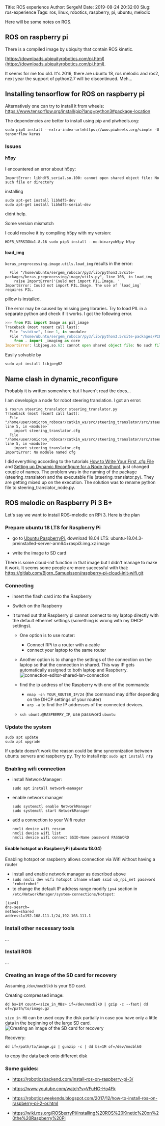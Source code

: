 Title: ROS experience
Author: SergeM
Date: 2019-08-24 20:32:00
Slug: ros-experience
Tags: ros, linux, robotics, raspberry, pi, ubuntu, melodic


Here will be some notes on ROS.


## ROS on raspberry pi
There is a compiled image by ubiquity that contain ROS kinetic.

[https://downloads.ubiquityrobotics.com/pi.html](https://downloads.ubiquityrobotics.com/pi.html).

It seems for me too old. It's 2019, there are ubuntu 18, ros melodic and ros2, next year the support of python2.7 will be discontinued. Meh... 


## Installing tensorflow for ROS on raspberry pi
Alternatively one can try to install it from wheels:
https://www.tensorflow.org/install/pip?lang=python3#package-location

The dependencies are better to install using pip and piwheels.org:
```
sudo pip3 install --extra-index-url=https://www.piwheels.org/simple -U tensorflow keras
```

### Issues
#### h5py
I encountered an error about h5py: 
```
ImportError: libhdf5_serial.so.100: cannot open shared object file: No such file or directory
```
installing 
```
sudo apt-get install libhdf5-dev
sudo apt-get install libhdf5-serial-dev
```
didnt help.

Some version mismatch

I could resolve it by compiling h5py with my version:
```
HDF5_VERSION=1.8.16 sudo pip3 install --no-binary=h5py h5py
```

#### load_img

`keras_preprocessing.image.utils.load_img` results in the error:
```
  File "/home/ubuntu/sergem_robocar/py3/lib/python3.5/site-packages/keras_preprocessing/image/utils.py", line 108, in load_img
    raise ImportError('Could not import PIL.Image. '
ImportError: Could not import PIL.Image. The use of `load_img` requires PIL.
```

pillow is installed. 

The error may be caused by missing jpeg libraries. Try to load PIL in a separate python and check if it works.
I got the following error.
```python
>>> from PIL import Image as pil_image
Traceback (most recent call last):
  File "<stdin>", line 1, in <module>
  File "/home/ubuntu/sergem_robocar/py3/lib/python3.5/site-packages/PIL/Image.py", line 95, in <module>
    from . import _imaging as core
ImportError: libjpeg.so.62: cannot open shared object file: No such file or directory
```

Easily solvable by 
```
sudo apt install libjpeg62
```


## Name clash in dynamic_reconfigure
Probably it is written somewhere but I haven't read the docs...

I am developign a node for robot steering translation. I got an error:
```
$ rosrun steering_translator steering_translator.py 
Traceback (most recent call last):
  File "/home/user/omicron_robocar/catkin_ws/src/steering_translator/src/steering_translator.py", line 5, in <module>
    import steering_translator.cfg
  File "/home/user/omicron_robocar/catkin_ws/src/steering_translator/src/steering_translator.py", line 5, in <module>
    import steering_translator.cfg
ImportError: No module named cfg
```

I did everything according to the tutorials [How to Write Your First .cfg File](http://wiki.ros.org/dynamic_reconfigure/Tutorials/HowToWriteYourFirstCfgFile)
and [Setting up Dynamic Reconfigure for a Node (python)](http://wiki.ros.org/dynamic_reconfigure/Tutorials/SettingUpDynamicReconfigureForANode%28python%29), just changed couple of names.
The problem was in the naming of the package (steering_translator) and the executable file (steering_translator.py). They are getting mixed up on the execution. The solution was to rename python file to steering_translator_node.py.



## ROS melodic on Raspberry Pi 3 B+

Let's say we want to install ROS-melodic on RPi 3.
Here is the plan

### Prepare ubuntu 18 LTS for Raspberry Pi

* go to [Ubuntu PaspberryPi](https://wiki.ubuntu.com/ARM/RaspberryPi), download 18.04 LTS: ubuntu-18.04.3-preinstalled-server-arm64+raspi3.img.xz image

* write the image to SD card

There is some cloud-init function in that image but I didn't manage to make it work. It seems some people are more successful with that: https://gitlab.com/Bjorn_Samuelsson/raspberry-pi-cloud-init-wifi.git 


### Connecting 

* insert the flash card into the Raspberry
* Switch on the Raspberry


* It turned out that Raspberry pi cannot connect to my laptop directly with the default ethernet settings
  (something is wrong with my DHCP settings). 

  * One option is to use router:

      * Connect RPi to a router with a cable 
      * connect your laptop to the same router
      
  * Another option is to change the settings of the connection on the laptop so that the connection in shared. This way IP gets automatically assigned to both laptop and Raspberry.
    ![connection-editor-shared-lan-connection](media/2019-08-24-ros-experience/connection-editor-shared-lan-connection.png)


  * find the ip address of the Raspberry with one of the commands:
     * `nmap -sn YOUR_ROUTER_IP/24` (the command may differ depending on the DHCP settings of your router)
     * `arp -a` to find the IP addresses of the connected devices.
  * `ssh ubuntu@RASPBERRY_IP`, use password `ubuntu`
  
### Update the system

    sudo apt update
    sudo apt upgrade

If update doesn't work the reason could be time syncronization between ubuntu servers and raspberry py. Try to install ntp: `sudo apt install ntp`

### Enabling wifi connection

* install NetworkManager: 

      sudo apt install network-manager


* enable network manager

      sudo systemctl enable NetworkManager
      sudo systemctl start NetworkManager


* add a connection to your Wifi router 

      nmcli device wifi rescan
      nmcli device wifi list
      nmcli device wifi connect SSID-Name password PASSWORD

#### Enable hotspot on RaspberryPi (ubuntu 18.04)
Enabling hotspot on raspberry allows connection via Wifi without having a router
* install and enable network manager as described above
* `sudo nmcli dev wifi hotspot ifname wlan0 ssid ub_rpi_net password "robotrobot"`
* to change the default IP address range modify `ipv4` section in `/etc/NetworkManager/system-connections/Hotspot`:

```
[ipv4]
dns-search=
method=shared
address1=192.168.111.1/24,192.168.111.1
```
    
### Install other necessary tools
...

### Install ROS

...


### Creating an image of the SD card for recovery

Assuming `/dev/mmcblk0` is your SD card.

Creating compressed image:
```
dd bs=1M count=<size_in_MBs> if=/dev/mmcblk0 | gzip -c --fast| dd of=/path/to/image.gz
```

`size_in_MB` can be used copy the disk partially in case you have only a little data in the beginning of the large SD card.
![Creating an image of the SD card for recovery](media/2019-08-24-ros-experience/free-space-sd-card.png)


Recovery:

```
dd if=/path/to/image.gz | gunzip -c | dd bs=1M of=/dev/mmcblk0
```

to copy the data back onto different disk

### Some guides:

* https://roboticsbackend.com/install-ros-on-raspberry-pi-3/

* https://www.youtube.com/watch?v=VFuHG-Ho4Fk

* https://roboticsweekends.blogspot.com/2017/12/how-to-install-ros-on-raspberry-pi-2-or.html

* https://wiki.ros.org/ROSberryPi/Installing%20ROS%20Kinetic%20on%20the%20Raspberry%20Pi

